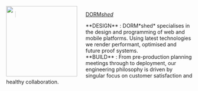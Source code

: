 <img src="http://dormshed.com/static/img/shed.svg" align="left" width="192px" height="192px" />
<img align="left" width="0" height="192px" hspace=10/>

> <a href="http://dormshed.com">DORM*shed*</a>


<div width="300px">
**DESIGN** : DORM*shed* specialises in the design and programming of web and mobile platforms. Using latest technologies we render performant, optimised and future proof systems.
</div>

<div width="300px">
**BUILD** : From pre-production planning meetings through to deployment, our engineering philosophy is driven by singular focus on customer satisfaction and healthy collaboration.
</div>
